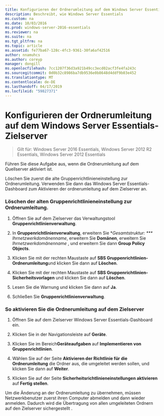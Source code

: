 ```yaml
---
title: Konfigurieren der Ordnerumleitung auf dem Windows Server Essentials-Zielserver
description: Beschreibt, wie Windows Server Essentials
ms.custom: na
ms.date: 10/03/2016
ms.prod: windows-server-2016-essentials
ms.reviewer: na
ms.suite: na
ms.tgt_pltfrm: na
ms.topic: article
ms.assetid: fe77ba67-128c-4fc3-9361-30fa6af42516
author: nnamuhcs
ms.author: coreyp
manager: dongill
ms.openlocfilehash: 7cc1207f36d3a921b49cc3ecd02acf3fe4fa243c
ms.sourcegitcommit: 0d0b32c8986ba7db9536e0b8648d4ddf9b03e452
ms.translationtype: MT
ms.contentlocale: de-DE
ms.lasthandoff: 04/17/2019
ms.locfileid: "59827371"
---
```

# <a name="configure-folder-redirection-on-the-windows-server-essentials-destination-server"></a>Konfigurieren der Ordnerumleitung auf dem Windows Server Essentials-Zielserver

>Gilt für: Windows Server 2016 Essentials, Windows Server 2012 R2 Essentials, Windows Server 2012 Essentials

Führen Sie diese Aufgabe aus, wenn die Ordnerumleitung auf dem Quellserver aktiviert ist.  
  
 Löschen Sie zuerst die alte Gruppenrichtlinieneinstellung zur Ordnerumleitung. Verwenden Sie dann das Windows Server Essentials-Dashboard zum Aktivieren der ordnerumleitung auf dem Zielserver an.  
  
### <a name="to-delete-the-old-folder-redirection-group-policy-setting"></a>Löschen der alten Gruppenrichtlinieneinstellung zur Ordnerumleitung.  
  
1.  Öffnen Sie auf dem Zielserver das Verwaltungstool **Gruppenrichtlinienverwaltung**.  
  
2.  In **Gruppenrichtlinienverwaltung**, erweitern Sie **Gesamtstruktur: *** Ihrnetzwerkdomänenname*, erweitern Sie **Domänen**, erweitern Sie *Ihrnetzwerkdomänenname* , und erweitern Sie dann **Group Policy Objects**.  
  
3.  Klicken Sie mit der rechten Maustaste auf **SBS Gruppenrichtlinien-Ordnerumleitung**und klicken Sie dann auf **Löschen**.  
  
4.  Klicken Sie mit der rechten Maustaste auf **SBS Gruppenrichtlinien-Sicherheitsvorlagen** und klicken Sie dann auf **Löschen**.  
  
5.  Lesen Sie die Warnung und klicken Sie dann auf **Ja**.  
  
6.  Schließen Sie **Gruppenrichtlinienverwaltung**.  
  
### <a name="to-enable-folder-redirection-on-the-destination-server"></a>So aktivieren Sie die Ordnerumleitung auf dem Zielserver  
  
1.  Öffnen Sie auf dem Zielserver Windows Server Essentials-Dashboard ein.  
  
2.  Klicken Sie in der Navigationsleiste auf **Geräte**.  
  
3.  Klicken Sie im Bereich**Geräteaufgaben** auf **Implementieren von Gruppenrichtlinien**.  
  
4.  Wählen Sie auf der Seite **Aktivieren der Richtlinie für die Ordnerumleitung** die Ordner aus, die umgeleitet werden sollen, und klicken Sie dann auf **Weiter**.  
  
5.  Klicken Sie auf der Seite **Sicherheitsrichtlinieneinstellungen aktivieren** auf **Fertig stellen**.  
  
 Um die Änderung an der Ordnerumleitung zu übernehmen, müssen Netzwerkbenutzer zuerst ihren Computer abmelden und dann wieder anmelden. Dadurch wird die Übertragung von allen umgeleiteten Ordnern auf den Zielserver sichergestellt .
